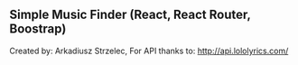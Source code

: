 ## Simple Music Finder (React, React Router, Boostrap)
Created by: Arkadiusz Strzelec,
For API thanks to: http://api.lololyrics.com/
